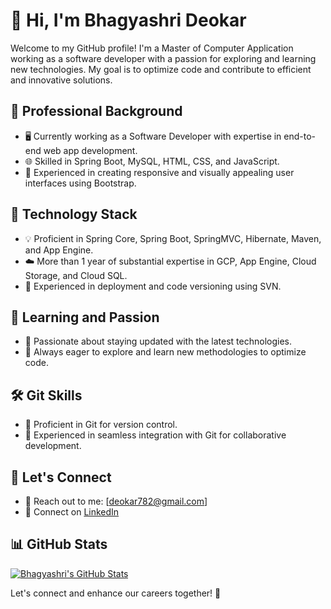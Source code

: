 # 👋 Hi, I'm Bhagyashri Deokar

Welcome to my GitHub profile! I'm a Master of Computer Application working as a software developer with a passion for exploring and learning new technologies. My goal is to optimize code and contribute to efficient and innovative solutions.

## 💼 Professional Background

- 🖥️ Currently working as a Software Developer with expertise in end-to-end web app development.
- 🌐 Skilled in Spring Boot, MySQL, HTML, CSS, and JavaScript.
- 📱 Experienced in creating responsive and visually appealing user interfaces using Bootstrap.

## 🚀 Technology Stack

- 💡 Proficient in Spring Core, Spring Boot, SpringMVC, Hibernate, Maven, and App Engine.
- ☁️ More than 1 year of substantial expertise in GCP, App Engine, Cloud Storage, and Cloud SQL.
- 🔧 Experienced in deployment and code versioning using SVN.

## 🌱 Learning and Passion

- 🤖 Passionate about staying updated with the latest technologies.
- 🚀 Always eager to explore and learn new methodologies to optimize code.

## 🛠️ Git Skills

- 📂 Proficient in Git for version control.
- 🔄 Experienced in seamless integration with Git for collaborative development.

## 🤝 Let's Connect

- 📧 Reach out to me: [deokar782@gmail.com]
- 💼 Connect on [LinkedIn](https://www.linkedin.com/in/bhagyashri782)
  
## 📊 GitHub Stats

[![Bhagyashri's GitHub Stats](https://github-readme-stats.vercel.app/api?username=Bhagyashri-Deokar&show_icons=true&count_private=true&hide=contribs&theme=radical)](https://github.com/Bhagyashri-Deokar)

Let's connect and enhance our careers together! 🚀
